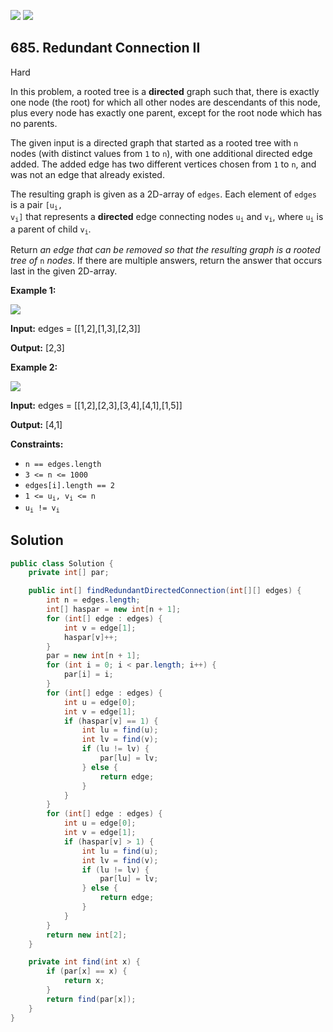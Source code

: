 [![](https://img.shields.io/github/stars/javadev/LeetCode-in-Java?label=Stars&style=flat-square)](https://github.com/javadev/LeetCode-in-Java)
[![](https://img.shields.io/github/forks/javadev/LeetCode-in-Java?label=Fork%20me%20on%20GitHub%20&style=flat-square)](https://github.com/javadev/LeetCode-in-Java/fork)

## 685\. Redundant Connection II

Hard

In this problem, a rooted tree is a **directed** graph such that, there is exactly one node (the root) for which all other nodes are descendants of this node, plus every node has exactly one parent, except for the root node which has no parents.

The given input is a directed graph that started as a rooted tree with `n` nodes (with distinct values from `1` to `n`), with one additional directed edge added. The added edge has two different vertices chosen from `1` to `n`, and was not an edge that already existed.

The resulting graph is given as a 2D-array of `edges`. Each element of `edges` is a pair <code>[u<sub>i</sub>, v<sub>i</sub>]</code> that represents a **directed** edge connecting nodes <code>u<sub>i</sub></code> and <code>v<sub>i</sub></code>, where <code>u<sub>i</sub></code> is a parent of child <code>v<sub>i</sub></code>.

Return _an edge that can be removed so that the resulting graph is a rooted tree of_ `n` _nodes_. If there are multiple answers, return the answer that occurs last in the given 2D-array.

**Example 1:**

![](https://assets.leetcode.com/uploads/2020/12/20/graph1.jpg)

**Input:** edges = \[\[1,2],[1,3],[2,3]]

**Output:** [2,3]

**Example 2:**

![](https://assets.leetcode.com/uploads/2020/12/20/graph2.jpg)

**Input:** edges = \[\[1,2],[2,3],[3,4],[4,1],[1,5]]

**Output:** [4,1]

**Constraints:**

*   `n == edges.length`
*   `3 <= n <= 1000`
*   `edges[i].length == 2`
*   <code>1 <= u<sub>i</sub>, v<sub>i</sub> <= n</code>
*   <code>u<sub>i</sub> != v<sub>i</sub></code>

## Solution

```java
public class Solution {
    private int[] par;

    public int[] findRedundantDirectedConnection(int[][] edges) {
        int n = edges.length;
        int[] haspar = new int[n + 1];
        for (int[] edge : edges) {
            int v = edge[1];
            haspar[v]++;
        }
        par = new int[n + 1];
        for (int i = 0; i < par.length; i++) {
            par[i] = i;
        }
        for (int[] edge : edges) {
            int u = edge[0];
            int v = edge[1];
            if (haspar[v] == 1) {
                int lu = find(u);
                int lv = find(v);
                if (lu != lv) {
                    par[lu] = lv;
                } else {
                    return edge;
                }
            }
        }
        for (int[] edge : edges) {
            int u = edge[0];
            int v = edge[1];
            if (haspar[v] > 1) {
                int lu = find(u);
                int lv = find(v);
                if (lu != lv) {
                    par[lu] = lv;
                } else {
                    return edge;
                }
            }
        }
        return new int[2];
    }

    private int find(int x) {
        if (par[x] == x) {
            return x;
        }
        return find(par[x]);
    }
}
```